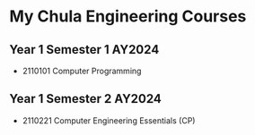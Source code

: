 # My Chula Engineering Courses

## Year 1 Semester 1 AY2024
- 2110101 Computer Programming
## Year 1 Semester 2 AY2024
- 2110221 Computer Engineering Essentials (CP)
